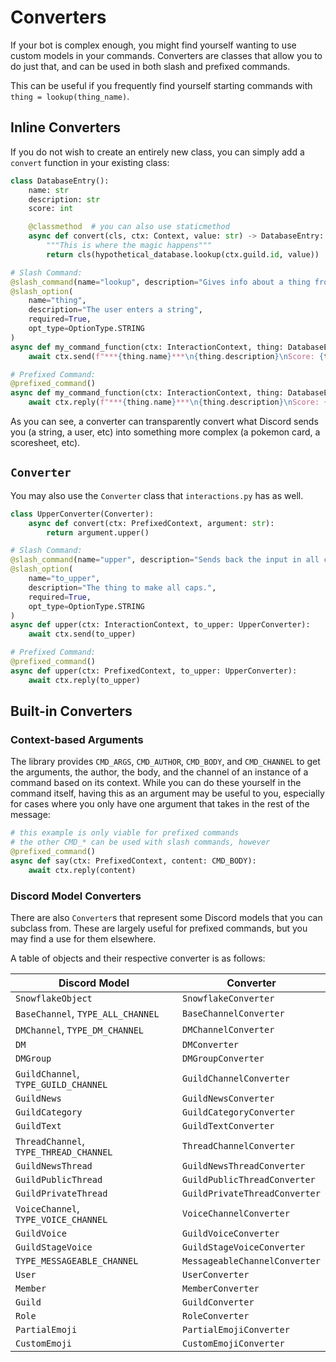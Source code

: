 # Converters

If your bot is complex enough, you might find yourself wanting to use custom models in your commands. Converters are classes that allow you to do just that, and can be used in both slash and prefixed commands.

This can be useful if you frequently find yourself starting commands with `thing = lookup(thing_name)`.

## Inline Converters

If you do not wish to create an entirely new class, you can simply add a `convert` function in your existing class:

```python
class DatabaseEntry():
    name: str
    description: str
    score: int

    @classmethod  # you can also use staticmethod
    async def convert(cls, ctx: Context, value: str) -> DatabaseEntry:
        """This is where the magic happens"""
        return cls(hypothetical_database.lookup(ctx.guild.id, value))

# Slash Command:
@slash_command(name="lookup", description="Gives info about a thing from the db")
@slash_option(
    name="thing",
    description="The user enters a string",
    required=True,
    opt_type=OptionType.STRING
)
async def my_command_function(ctx: InteractionContext, thing: DatabaseEntry):
    await ctx.send(f"***{thing.name}***\n{thing.description}\nScore: {thing.score}/10")

# Prefixed Command:
@prefixed_command()
async def my_command_function(ctx: InteractionContext, thing: DatabaseEntry):
    await ctx.reply(f"***{thing.name}***\n{thing.description}\nScore: {thing.score}/10")
```

As you can see, a converter can transparently convert what Discord sends you (a string, a user, etc) into something more complex (a pokemon card, a scoresheet, etc).

## `Converter`

You may also use the `Converter` class that `interactions.py` has as well.

```python
class UpperConverter(Converter):
    async def convert(ctx: PrefixedContext, argument: str):
        return argument.upper()

# Slash Command:
@slash_command(name="upper", description="Sends back the input in all caps.")
@slash_option(
    name="to_upper",
    description="The thing to make all caps.",
    required=True,
    opt_type=OptionType.STRING
)
async def upper(ctx: InteractionContext, to_upper: UpperConverter):
    await ctx.send(to_upper)

# Prefixed Command:
@prefixed_command()
async def upper(ctx: PrefixedContext, to_upper: UpperConverter):
    await ctx.reply(to_upper)
```

## Built-in Converters

### Context-based Arguments

The library provides `CMD_ARGS`, `CMD_AUTHOR`, `CMD_BODY`, and `CMD_CHANNEL` to get the arguments, the author, the body, and the channel of an instance of a command based on its context. While you can do these yourself in the command itself, having this as an argument may be useful to you, especially for cases where you only have one argument that takes in the rest of the message:

```python
# this example is only viable for prefixed commands
# the other CMD_* can be used with slash commands, however
@prefixed_command()
async def say(ctx: PrefixedContext, content: CMD_BODY):
    await ctx.reply(content)
```

### Discord Model Converters

There are also `Converter`s that represent some Discord models that you can subclass from. These are largely useful for prefixed commands, but you may find a use for them elsewhere.

A table of objects and their respective converter is as follows:

| Discord Model                          | Converter                     |
|----------------------------------------|-------------------------------|
| `SnowflakeObject`                      | `SnowflakeConverter`          |
| `BaseChannel`, `TYPE_ALL_CHANNEL`      | `BaseChannelConverter`        |
| `DMChannel`, `TYPE_DM_CHANNEL`         | `DMChannelConverter`          |
| `DM`                                   | `DMConverter`                 |
| `DMGroup`                              | `DMGroupConverter`            |
| `GuildChannel`, `TYPE_GUILD_CHANNEL`   | `GuildChannelConverter`       |
| `GuildNews`                            | `GuildNewsConverter`          |
| `GuildCategory`                        | `GuildCategoryConverter`      |
| `GuildText`                            | `GuildTextConverter`          |
| `ThreadChannel`, `TYPE_THREAD_CHANNEL` | `ThreadChannelConverter`      |
| `GuildNewsThread`                      | `GuildNewsThreadConverter`    |
| `GuildPublicThread`                    | `GuildPublicThreadConverter`  |
| `GuildPrivateThread`                   | `GuildPrivateThreadConverter` |
| `VoiceChannel`, `TYPE_VOICE_CHANNEL`   | `VoiceChannelConverter`       |
| `GuildVoice`                           | `GuildVoiceConverter`         |
| `GuildStageVoice`                      | `GuildStageVoiceConverter`    |
| `TYPE_MESSAGEABLE_CHANNEL`             | `MessageableChannelConverter` |
| `User`                                 | `UserConverter`               |
| `Member`                               | `MemberConverter`             |
| `Guild`                                | `GuildConverter`              |
| `Role`                                 | `RoleConverter`               |
| `PartialEmoji`                         | `PartialEmojiConverter`       |
| `CustomEmoji`                          | `CustomEmojiConverter`        |
